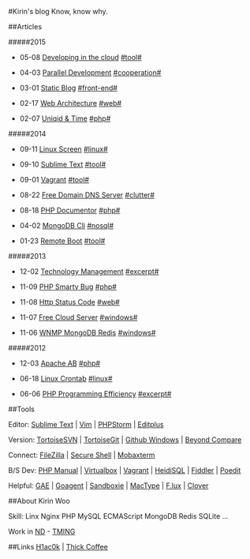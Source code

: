 #Kirin's blog
Know, know why.

##Articles

#####2015

* 05-08 [Developing in the cloud](/dev_in_the_cloud) [#tool#](/#tool)

* 04-03 [Parallel Development](/parallel_dev) [#cooperation#](/#cooperation)

* 03-01 [Static Blog](/static_blog) [#front-end#](/#front-end)

* 02-17 [Web Architecture](/web_architecture) [#web#](/#web)

* 02-07 [Uniqid & Time](/uniqid_time) [#php#](/#php)

#####2014

* 09-11 [Linux Screen](/linux_screen) [#linux#](/#linux)

* 09-10 [Sublime Text](/sublime_text) [#tool#](/#tool)

* 09-01 [Vagrant](/vagrant) [#tool#](/#tool)

* 08-22 [Free Domain DNS Server](/free_domain_dns_server) [#clutter#](/#clutter)

* 08-18 [PHP Documentor](/phpdoc) [#php#](/#php)

* 04-02 [MongoDB Cli](/mongodb_cli) [#nosql#](/#nosql)

* 01-23 [Remote Boot](/remote_boot) [#tool#](/#tool)

#####2013

* 12-02 [Technology Management](/technology_management) [#excerpt#](/#excerpt)

* 11-09 [PHP Smarty Bug](/php_smarty_bug) [#php#](/#php)

* 11-08 [Http Status Code](/http_status_code) [#web#](/#web)

* 11-07 [Free Cloud Server](/free_cloud_server) [#windows#](/#windows)

* 11-06 [WNMP MongoDB Redis](/wnmp) [#windows#](/#windows)

#####2012

* 12-03 [Apache AB](/apache_ab) [#php#](/#php)

* 06-18 [Linux Crontab](/linux_crontab) [#linux#](/#linux)

* 06-06 [PHP Programming Efficiency](/php_programming_efficiency) [#excerpt#](/#excerpt)

##Tools

Editor:
[Sublime Text](http://www.sublimetext.com/)
 | 
[Vim](http://www.vim.org/)
 | 
[PHPStorm](http://www.jetbrains.com/phpstorm/)
 | 
[Editplus](https://www.editplus.com/)

Version:
[TortoiseSVN](http://tortoisesvn.net/)
 | 
[TortoiseGit](https://tortoisegit.org/)
 | 
[Github Windows](https://windows.github.com/)
 | 
[Beyond Compare](http://www.scootersoftware.com/)

Connect:
[FileZilla](https://filezilla-project.org/)
 | 
[Secure Shell](https://chrome.google.com/webstore/detail/pnhechapfaindjhompbnflcldabbghjo)
 | 
[Mobaxterm](http://mobaxterm.mobatek.net/)

B/S Dev:
[PHP Manual](http://php.net/manual/zh/)
 | 
[Virtualbox](https://www.virtualbox.org/)
 | 
[Vagrant](https://www.vagrantup.com/)
 | 
[HeidiSQL](http://www.heidisql.com/)
 | 
[Fiddler](http://www.telerik.com/fiddler)
 | 
[Poedit](http://poedit.net/)

Helpful:
[GAE](https://appengine.google.com/)
 |
[Goagent](https://code.google.com/p/goagent/)
 | 
[Sandboxie](http://www.sandboxie.com/)
 | 
[MacType](http://www.iplaysoft.com/mactype.html)
 | 
[F.lux](https://justgetflux.com/)
 | 
[Clover](http://cn.ejie.me/)

##About
Kirin Woo

Skill: Linx Nginx PHP MySQL ECMAScript MongoDB Redis SQLite ...

Work in [ND](http://www.nd.com.cn/) - [TMING](http://www.tming.net.cn/)

##Links
[H1ac0k](http://xrong.net/)
 | 
[Thick Coffee](http://webdev.sinaapp.com/)
